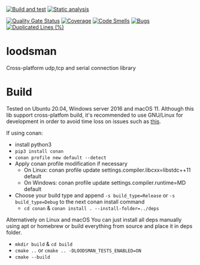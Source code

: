 [![Build and test](https://github.com/Midgrad/loodsman/actions/workflows/build_test.yml/badge.svg)](https://github.com/Midgrad/loodsman/actions/workflows/build_test.yml)
[![Static analysis](https://github.com/Midgrad/loodsman/actions/workflows/static_analysis.yml/badge.svg)](https://github.com/Midgrad/loodsman/actions/workflows/static_analysis.yml)

[![Quality Gate Status](https://sonarcloud.io/api/project_badges/measure?project=Midgrad_loodsman&metric=alert_status)](https://sonarcloud.io/summary/overall?id=Midgrad_loodsman)
[![Coverage](https://sonarcloud.io/api/project_badges/measure?project=Midgrad_loodsman&metric=coverage)](https://sonarcloud.io/summary/overall?id=Midgrad_loodsman)
[![Code Smells](https://sonarcloud.io/api/project_badges/measure?project=Midgrad_loodsman&metric=code_smells)](https://sonarcloud.io/summary/overall?id=Midgrad_loodsman)
[![Bugs](https://sonarcloud.io/api/project_badges/measure?project=Midgrad_loodsman&metric=bugs)](https://sonarcloud.io/summary/overall?id=Midgrad_loodsman)
[![Duplicated Lines (%)](https://sonarcloud.io/api/project_badges/measure?project=Midgrad_loodsman&metric=duplicated_lines_density)](https://sonarcloud.io/summary/overall?id=Midgrad_loodsman)

# loodsman

Cross-platform udp,tcp and serial connection library

# Build

Tested on Ubuntu 20.04, Windows server 2016 and macOS 11. Although this lib support cross-platfom build, it's
recommended to use GNU/Linux for development in order to avoid time loss on issues such
as [this](https://github.com/conan-io/conan/issues/8402).

If using conan:

- install python3
- `pip3 install conan`
- `conan profile new default --detect`
- Apply conan profile modification if necessary
    - On Linux: conan profile update settings.compiler.libcxx=libstdc++11 default
    - On Windows: conan profile update settings.compiler.runtime=MD default
- Choose your build type and append `-s build_type=Release` or `-s build_type=Debug` to the next conan install command
    - `cd conan` & `conan install . --install-folder=../deps`

Alternatively on Linux and macOS You can just install all deps manually using apt or homebrew or build everything from
source and place it in deps folder.

- `mkdir build` & `cd build`
- `cmake ..` or `cmake .. -DLOODSMAN_TESTS_ENABLED=ON`
- `cmake --build`